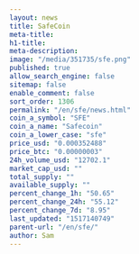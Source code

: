 ```yaml
---
layout: news
title: SafeCoin
meta-title: 
h1-title: 
meta-description: 
image: "/media/351735/sfe.png"
published: true
allow_search_engine: false
sitemap: false
enable_comment: false
sort_order: 1306
permalink: "/en/sfe/news.html"
coin_a_symbol: "SFE"
coin_a_name: "Safecoin"
coin_a_lower_case: "sfe"
price_usd: "0.000352488"
price_btc: "0.00000003"
24h_volume_usd: "12702.1"
market_cap_usd: ""
total_supply: ""
available_supply: ""
percent_change_1h: "50.65"
percent_change_24h: "55.12"
percent_change_7d: "8.95"
last_updated: "1517140749"
parent-url: "/en/sfe/"
author: Sam
---
```


